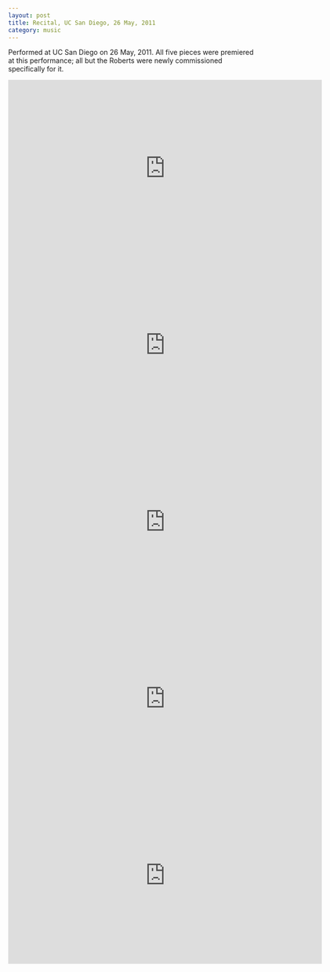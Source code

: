 ```yaml
---
layout: post
title: Recital, UC San Diego, 26 May, 2011
category: music
---
```

Performed at UC San Diego on 26 May, 2011. All five pieces were premiered at this performance; all but the Roberts were newly commissioned specifically for it.
<iframe src="https://player.vimeo.com/video/519342476" width="640" height="360" frameborder="0" allow="autoplay; fullscreen; picture-in-picture" allowfullscreen></iframe>
<br>
<iframe src="https://player.vimeo.com/video/519341547" width="640" height="360" frameborder="0" allow="autoplay; fullscreen; picture-in-picture" allowfullscreen></iframe>
<br>
<iframe src="https://player.vimeo.com/video/519341215" width="640" height="360" frameborder="0" allow="autoplay; fullscreen; picture-in-picture" allowfullscreen></iframe>
<br>
<iframe src="https://player.vimeo.com/video/519341968" width="640" height="360" frameborder="0" allow="autoplay; fullscreen; picture-in-picture" allowfullscreen></iframe>
<br>
<iframe src="https://player.vimeo.com/video/519341722" width="640" height="360" frameborder="0" allow="autoplay; fullscreen; picture-in-picture" allowfullscreen></iframe>